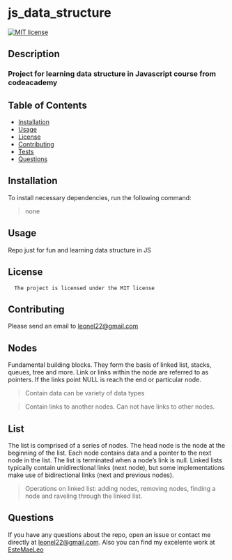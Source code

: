 # js_data_structure

[![MIT license](https://img.shields.io/badge/License-MIT-blue.svg)](https://lbesson.mit-license.org/)

## Description

### Project for learning data structure in Javascript course from codeacademy

## Table of Contents

- [Installation](#installation)
- [Usage](#usage)
- [License](#license)
- [Contributing](#contributing)
- [Tests](#tests)
- [Questions](#questions)

## Installation

To install necessary dependencies, run the following command:

> none

## Usage

Repo just for fun and learning data structure in JS

## License

      The project is licensed under the MIT license

## Contributing

Please send an email to leonel22@gmail.com

## Nodes

Fundamental building blocks. They form the basis of linked list, stacks, queues, tree and more.
Link or links within the node are referred to as pointers. If the links point NULL is reach the end or particular node.

> Contain data can be variety of data types

> Contain links to another nodes. Can not have links to other nodes.

## List

The list is comprised of a series of nodes. The head node is the node at the beginning of the list. Each node contains data and a pointer to the next node in the list. The list is terminated when a node’s link is null. Linked lists typically contain unidirectional links (next node), but some implementations make use of bidirectional links (next and previous nodes).

> Operations on linked list: adding nodes, removing nodes, finding a node and raveling through the linked list.

## Questions

If you have any questions about the repo, open an issue or contact me directly at <leonel22@gmail.com>. Also you can find my excelente work at [EsteMaeLeo](https://www.github.com/EsteMaeLeo)
